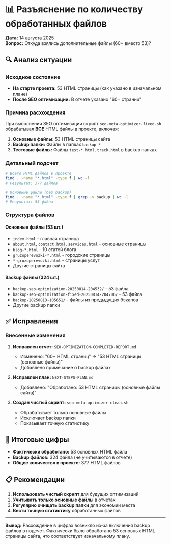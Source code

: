 # 📊 Разъяснение по количеству обработанных файлов

**Дата:** 14 августа 2025  
**Вопрос:** Откуда взялись дополнительные файлы (60+ вместо 53)?

## 🔍 Анализ ситуации

### Исходное состояние
- **На старте проекта:** 53 HTML страницы (как указано в изначальном плане)
- **После SEO оптимизации:** В отчете указано "60+ страниц"

### Причина расхождения

При выполнении SEO оптимизации скрипт `seo-meta-optimizer-fixed.sh` обрабатывал **ВСЕ** HTML файлы в проекте, включая:

1. **Основные файлы:** 53 HTML страницы сайта
2. **Backup папки:** Файлы в папках `backup-*`
3. **Тестовые файлы:** Файлы `test-*.html`, `track.html` в backup папках

### Детальный подсчет

```bash
# Всего HTML файлов в проекте
find . -name "*.html" -type f | wc -l
# Результат: 377 файлов

# Основные файлы (без backup)
find . -name "*.html" -type f | grep -v backup | wc -l
# Результат: 53 файла
```

### Структура файлов

#### Основные файлы (53 шт.)
- `index.html` - главная страница
- `about.html`, `contact.html`, `services.html` - основные страницы
- `blog-*.html` - 10 статей блога
- `gruzoperevozki-*.html` - городские страницы
- `*-gruzoperevozki.html` - страницы услуг
- Другие страницы сайта

#### Backup файлы (324 шт.)
- `backup-seo-optimization-20250814-204532/` - 53 файла
- `backup-seo-optimization-fixed-20250814-204706/` - 53 файла
- `backup-20250813-105651/` - файлы из предыдущих бэкапов
- Другие backup папки

## ✅ Исправления

### Внесенные изменения
1. **Исправлен отчет:** `SEO-OPTIMIZATION-COMPLETED-REPORT.md`
   - Изменено: "60+ HTML страниц" → "53 HTML страницы (основные файлы)"
   - Добавлено примечание о backup файлах

2. **Исправлен план:** `NEXT-STEPS-PLAN.md`
   - Добавлено: "Обработано: 53 HTML страницы (основные файлы сайта)"

3. **Создан чистый скрипт:** `seo-meta-optimizer-clean.sh`
   - Обрабатывает только основные файлы
   - Исключает backup папки
   - Показывает точную статистику

## 🎯 Итоговые цифры

- **Фактически обработано:** 53 основных HTML файла
- **Backup файлов:** 324 файла (не учитываются в отчете)
- **Общее количество в проекте:** 377 HTML файлов

## 📋 Рекомендации

1. **Использовать чистый скрипт** для будущих оптимизаций
2. **Учитывать только основные файлы** в отчетах
3. **Регулярно очищать backup папки** для экономии места
4. **Вести точную статистику** обработанных файлов

---

**Вывод:** Расхождение в цифрах возникло из-за включения backup файлов в подсчет. Фактически было обработано 53 основных HTML страницы сайта, что соответствует изначальному плану.

